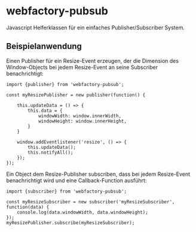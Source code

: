 # webfactory-pubsub
Javascript Helferklassen für ein einfaches Publisher/Subscriber System.

## Beispielanwendung

Einen Publisher für ein Resize-Event erzeugen, der die Dimension des Window-Objects bei jedem Resize-Event an seine Subscriber benachrichtigt:
````
import {publisher} from 'webfactory-pubsub';
 
const myResizePublisher = new publisher(function() {
    
    this.updateData = () => {
        this.data = {
            windowWidth: window.innerWidth,
            windowHeight: window.innerHeight,
        }
    }
    
    window.addEventlistener('resize', () => {
        this.updateData();
        this.notifyAll();
    });
});
````
Ein Object dem Resize-Publisher subscriben, dass bei jedem Resize-Event benachrichtigt wird und eine Callback-Function ausführt:
````
import {subscriber} from 'webfactory-pubsub';

const myResizeSubscriber = new subscriber('myResizeSubscriber', function(data) {
    console.log(data.windowWidth, data.windowHeight);
});
myResizePublisher.subscribe(myResizeSubscriber);
````
